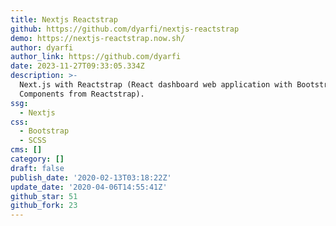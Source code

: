 ```yaml
---
title: Nextjs Reactstrap
github: https://github.com/dyarfi/nextjs-reactstrap
demo: https://nextjs-reactstrap.now.sh/
author: dyarfi
author_link: https://github.com/dyarfi
date: 2023-11-27T09:33:05.334Z
description: >-
  Next.js with Reactstrap (React dashboard web application with Bootstrap 4
  Components from Reactstrap).
ssg:
  - Nextjs
css:
  - Bootstrap
  - SCSS
cms: []
category: []
draft: false
publish_date: '2020-02-13T03:18:22Z'
update_date: '2020-04-06T14:55:41Z'
github_star: 51
github_fork: 23
---
```

